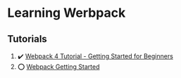 # Learning Werbpack

## Tutorials

1. :heavy_check_mark: [Webpack 4 Tutorial - Getting Started for Beginners](webpack-4-tutorial/)
2. :o: [Webpack Getting Started](webpack-getting-started/)
